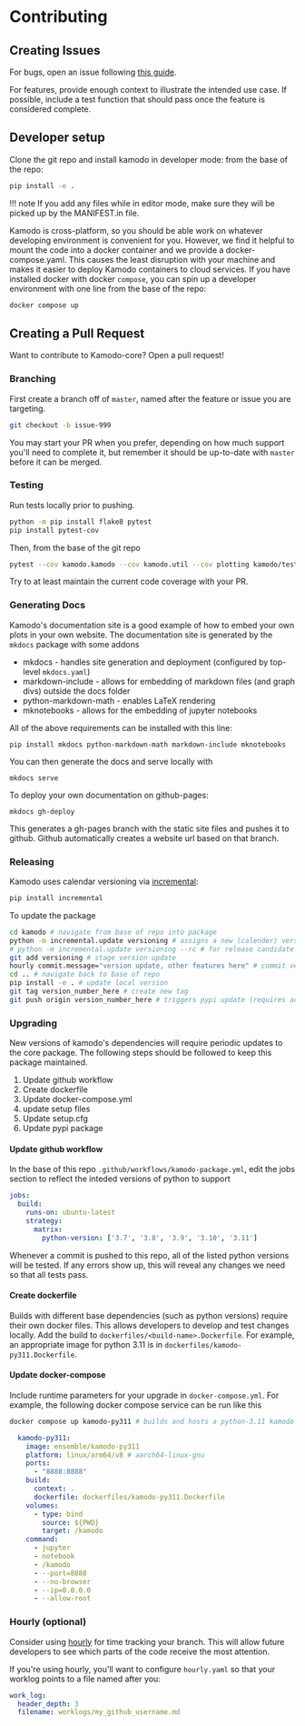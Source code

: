# Contributing

## Creating Issues

For bugs, open an issue following [this guide](https://github.com/EnsembleGovServices/kamodo-core/blob/joss/.github/ISSUE_TEMPLATE/bug_report.md).

For features, provide enough context to illustrate the intended use case. If possible, include a test function that should pass once the feature is considered complete.


## Developer setup

Clone the git repo and install kamodo in developer mode: from the base of the repo:

```sh
pip install -e .
```

!!! note
    If you add any files while in editor mode, make sure they will be picked up by the MANIFEST.in file.

Kamodo is cross-platform, so you should be able work on whatever developing environment is convenient for you.
However, we find it helpful to mount the code into a docker container and we provide a docker-compose.yaml. This causes the least disruption with your machine and makes it easier to deploy Kamodo containers to cloud services.
If you have installed docker with docker `compose`, you can spin up a developer environment with one line from the base of the repo:

```sh
docker compose up
```


## Creating a Pull Request

Want to contribute to Kamodo-core? Open a pull request!

### Branching

First create a branch off of `master`, named after the feature or issue you are targeting.

```sh
git checkout -b issue-999
```

You may start your PR when you prefer, depending on how much support you'll need to complete it, but remember it should be up-to-date with `master` before it can be merged.


### Testing

Run tests locally prior to pushing.

```sh
python -m pip install flake8 pytest
pip install pytest-cov
```

Then, from the base of the git repo

```sh
pytest --cov kamodo.kamodo --cov kamodo.util --cov plotting kamodo/test_plotting.py kamodo/test_kamodo.py kamodo/test_utils.py
```

Try to at least maintain the current code coverage with your PR.

### Generating Docs

Kamodo's documentation site is a good example of how to embed your own plots in your own website.
The documentation site is generated by the `mkdocs` package with some addons

* mkdocs - handles site generation and deployment (configured by top-level `mkdocs.yaml`)
* markdown-include - allows for embedding of markdown files (and graph divs) outside the docs folder
* python-markdown-math - enables LaTeX rendering
* mknotebooks - allows for the embedding of jupyter notebooks

All of the above requirements can be installed with this line:

```console
pip install mkdocs python-markdown-math markdown-include mknotebooks
```

You can then generate the docs and serve locally with

`mkdocs serve`

To deploy your own documentation on github-pages:

`mkdocs gh-deploy`

This generates a gh-pages branch with the static site files and pushes it to github. Github automatically creates a website url based on that branch.


### Releasing

Kamodo uses calendar versioning via [incremental](https://pypi.org/project/incremental/):

```sh
pip install incremental
```

To update the package

```sh
cd kamodo # navigate from base of repo into package
python -m incremental.update versioning # assigns a new (calender) version number within module 
# python -m incremental.update versioning --rc # for release candidate
git add versioning # stage version update
hourly commit.message="version update, other features here" # commit version update (optional)
cd .. # navigate back to base of repo
pip install -e . # update local version
git tag version_number_here # create new tag
git push origin version_number_here # triggers pypi update (requires adequate github permissions)
```

### Upgrading

New versions of kamodo's dependencies will require periodic updates to the
core package. The following steps should be followed to keep this package maintained.

1. Update github workflow
1. Create dockerfile
1. Update docker-compose.yml
1. update setup files
1. Update setup.cfg
1. Update pypi package

#### Update github workflow

In the base of this repo `.github/workflows/kamodo-package.yml`, edit the jobs section to
reflect the inteded versions of python to support

```yaml
jobs:
  build:
    runs-on: ubuntu-latest
    strategy:
      matrix:
        python-version: ['3.7', '3.8', '3.9', '3.10', '3.11']
```

Whenever a commit is pushed to this repo, all of the listed python versions will be tested.
If any errors show up, this will reveal any changes we need so that all tests pass.

#### Create dockerfile

Builds with different base dependencies (such as python versions) require their own docker files.
This allows developers to develop and test changes locally. Add the build to `dockerfiles/<build-name>.Dockerfile`. For example, an appropriate image for python 3.11 is in `dockerfiles/kamodo-py311.Dockerfile`.

#### Update docker-compose

Include runtime parameters for your upgrade in `docker-compose.yml`. For example, the following docker compose service can be run like this

```sh
docker compose up kamodo-py311 # builds and hosts a python-3.11 kamodo notebook server at localhost:8888
```

```yaml
  kamodo-py311:
    image: ensemble/kamodo-py311
    platform: linux/arm64/v8 # aarch64-linux-gnu
    ports:
      - "8888:8888"
    build:
      context: .
      dockerfile: dockerfiles/kamodo-py311.Dockerfile
    volumes:
      - type: bind
        source: ${PWD}
        target: /kamodo
    command:
      - jupyter
      - notebook
      - /kamodo
      - --port=8888
      - --no-browser
      - --ip=0.0.0.0
      - --allow-root
```


### Hourly (optional)

Consider using [hourly](https://github.com/asherp/hourly) for time tracking your branch. This will allow future developers to see which parts of the code receive the most attention. 

If you're using hourly, you'll want to configure `hourly.yaml` so that your worklog points to a file named after you:

```yaml
work_log:
  header_depth: 3
  filename: worklogs/my_github_username.md
```




